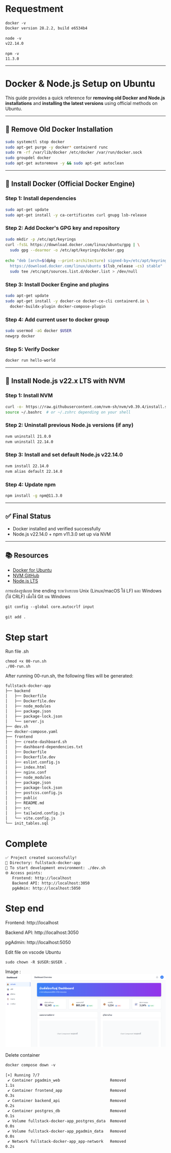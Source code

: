 # Requestment
```
docker -v
Docker version 28.2.2, build e6534b4

node -v
v22.14.0

npm -v
11.3.0
```
---

# Docker & Node.js Setup on Ubuntu

This guide provides a quick reference for **removing old Docker and Node.js installations** and **installing the latest versions** using official methods on Ubuntu.

---

## 🔄 Remove Old Docker Installation

```bash
sudo systemctl stop docker
sudo apt-get purge -y docker* containerd runc
sudo rm -rf /var/lib/docker /etc/docker /var/run/docker.sock
sudo groupdel docker
sudo apt-get autoremove -y && sudo apt-get autoclean
```

---

## 🐳 Install Docker (Official Docker Engine)

### Step 1: Install dependencies
```bash
sudo apt-get update
sudo apt-get install -y ca-certificates curl gnupg lsb-release
```

### Step 2: Add Docker's GPG key and repository
```bash
sudo mkdir -p /etc/apt/keyrings
curl -fsSL https://download.docker.com/linux/ubuntu/gpg | \
  sudo gpg --dearmor -o /etc/apt/keyrings/docker.gpg

echo "deb [arch=$(dpkg --print-architecture) signed-by=/etc/apt/keyrings/docker.gpg] \
  https://download.docker.com/linux/ubuntu $(lsb_release -cs) stable" | \
  sudo tee /etc/apt/sources.list.d/docker.list > /dev/null
```

### Step 3: Install Docker Engine and plugins
```bash
sudo apt-get update
sudo apt-get install -y docker-ce docker-ce-cli containerd.io \
  docker-buildx-plugin docker-compose-plugin
```

### Step 4: Add current user to docker group
```bash
sudo usermod -aG docker $USER
newgrp docker
```

### Step 5: Verify Docker
```bash
docker run hello-world
```

---

## 🚀 Install Node.js v22.x LTS with NVM

### Step 1: Install NVM
```bash
curl -o- https://raw.githubusercontent.com/nvm-sh/nvm/v0.39.4/install.sh | bash
source ~/.bashrc  # or ~/.zshrc depending on your shell
```

### Step 2: Uninstall previous Node.js versions (if any)
```bash
nvm uninstall 21.0.0
nvm uninstall 22.14.0
```

### Step 3: Install and set default Node.js v22.14.0
```bash
nvm install 22.14.0
nvm alias default 22.14.0
```

### Step 4: Update npm
```bash
npm install -g npm@11.3.0
```

---

## ✅ Final Status
- Docker installed and verified successfully
- Node.js v22.14.0 + npm v11.3.0 set up via NVM

---

## 📚 Resources
- [Docker for Ubuntu](https://docs.docker.com/engine/install/ubuntu/)
- [NVM GitHub](https://github.com/nvm-sh/nvm)
- [Node.js LTS](https://nodejs.org/en/about/releases)


การแปลงรูปแบบ line ending ระหว่างระบบ Unix (Linux/macOS ใช้ LF) และ Windows (ใช้ CRLF) เมื่อใช้ Git บน Windows
```
git config --global core.autocrlf input

git add .
```

# Step start
Run file .sh
```
chmod +x 00-run.sh
./00-run.sh
```
After running 00-run.sh, the following files will be generated:
```
fullstack-docker-app
├── backend
│   ├── Dockerfile
│   ├── Dockerfile.dev
│   ├── node_modules
│   ├── package.json
│   ├── package-lock.json
│   └── server.js
├── dev.sh
├── docker-compose.yaml
├── frontend
│   ├── create-dashboard.sh
│   ├── dashboard-dependencies.txt
│   ├── Dockerfile
│   ├── Dockerfile.dev
│   ├── eslint.config.js
│   ├── index.html
│   ├── nginx.conf
│   ├── node_modules
│   ├── package.json
│   ├── package-lock.json
│   ├── postcss.config.js
│   ├── public
│   ├── README.md
│   ├── src
│   ├── tailwind.config.js
│   └── vite.config.js
└── init_tables.sql
```
# Complete 
```
✅ Project created successfully!
📁 Directory: fullstack-docker-app
🚀 To start development environment: ./dev.sh
🌐 Access points:
   Frontend: http://localhost
   Backend API: http://localhost:3050
   pgAdmin: http://localhost:5050
```
# Step end
Frontend: http://localhost

Backend API: http://localhost:3050

pgAdmin: http://localhost:5050

Edit file on vscode Ubuntu
```
sudo chown -R $USER:$USER .
```
Image : 
![หน้าตาโปรแกรม](Screenshot.png)

Delete container
```
docker compose down -v

[+] Running 7/7
 ✔ Container pgadmin_web                      Removed                                                                                                  1.1s
 ✔ Container frontend_app                     Removed                                                                                                  0.3s
 ✔ Container backend_api                      Removed                                                                                                  0.2s
 ✔ Container postgres_db                      Removed                                                                                                  0.1s
 ✔ Volume fullstack-docker-app_postgres_data  Removed                                                                                                  0.0s
 ✔ Volume fullstack-docker-app_pgadmin_data   Removed                                                                                                  0.0s
 ✔ Network fullstack-docker-app_app-network   Removed                                                                                                  0.2s
```
